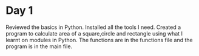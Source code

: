 # Day 1

Reviewed the basics in Python. 
Installed all the tools I need.
Created a program to calculate area of a square,circle and rectangle
using what I learnt on modules in Python. The functions are in the functions file and the program is 
in the main file.